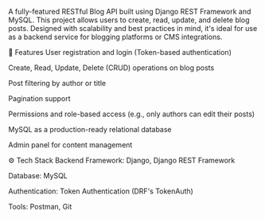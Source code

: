 A fully-featured RESTful Blog API built using Django REST Framework and MySQL. This project allows users to create, read, update, and delete blog posts. Designed with scalability and best practices in mind, it's ideal for use as a backend service for blogging platforms or CMS integrations.

🚀 Features
User registration and login (Token-based authentication)

Create, Read, Update, Delete (CRUD) operations on blog posts

Post filtering by author or title

Pagination support

Permissions and role-based access (e.g., only authors can edit their posts)

MySQL as a production-ready relational database

Admin panel for content management

⚙️ Tech Stack
Backend Framework: Django, Django REST Framework

Database: MySQL

Authentication: Token Authentication (DRF's TokenAuth)

Tools: Postman, Git

